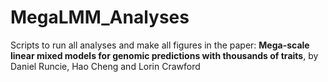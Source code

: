 # MegaLMM_Analyses

Scripts to run all analyses and make all figures in the paper: **Mega-scale linear mixed models for genomic predictions with thousands of traits**, by Daniel Runcie, Hao Cheng and Lorin Crawford



